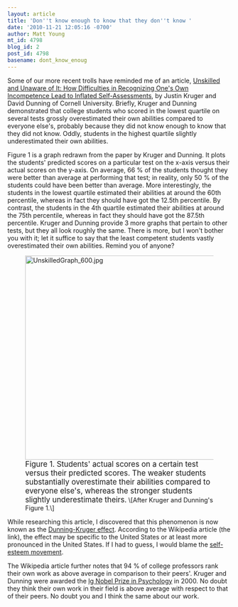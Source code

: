 ```yaml
---
layout: article
title: 'Don''t know enough to know that they don''t know '
date: '2010-11-21 12:05:16 -0700'
author: Matt Young
mt_id: 4798
blog_id: 2
post_id: 4798
basename: dont_know_enoug
---
```

Some of our more recent trolls have reminded me of an article, [Unskilled and Unaware of It: How Difficulties in Recognizing One's Own Incompetence Lead to Inflated Self-Assessments](http://people.psych.cornell.edu/~dunning/publications/pdf/unskilledandunaware.pdf), by Justin Kruger and David Dunning of Cornell University. Briefly, Kruger and Dunning demonstrated that college students who scored in the lowest quartile on several tests grossly overestimated their own abilities compared to everyone else's, probably because they did not know enough to know that they did not know. Oddly, students in the highest quartile slightly underestimated their own abilities.

Figure 1 is a graph redrawn from the paper by Kruger and Dunning. It plots the students' predicted scores on a particular test on the x-axis versus their actual scores on the y-axis.  On average, 66 % of the students thought they were better than average at performing that test; in reality, only 50 % of the students could have been better than average. More interestingly, the students in the lowest quartile estimated their abilities at around the 60th percentile, whereas in fact they should have got the 12.5th percentile.  By contrast, the students in the 4th quartile estimated their abilities at around the 75th percentile, whereas in fact they should have got the 87.5th percentile.  Kruger and Dunning provide 3 more graphs that pertain to other tests, but they all look roughly the same. There is more, but I won't bother you with it; let it suffice to say that the least competent students vastly overestimated their own abilities. Remind you of anyone?

<figure>
<img src="http://pandasthumb.org/archives/2010/11/21/UnskilledGraph_600.jpg" alt="UnskilledGraph_600.jpg" width="600" height="459" />
<figcaption markdown="span">
<big>Figure 1. Students' actual scores on a certain test versus their predicted scores. The weaker students substantially overestimate their abilities compared to everyone else's, whereas the stronger students slightly underestimate theirs.</big> \[After Kruger and Dunning's Figure 1.\]

</figcaption>
</figure>

While researching this article, I discovered that this phenomenon is now known as the [Dunning-Kruger effect](http://en.wikipedia.org/wiki/Dunning%E2%80%93Kruger_effect). According to the Wikipedia article (the link), the effect may be specific to the United States or at least more pronounced in the United States.  If I had to guess, I would blame the [self-esteem movement](http://en.wikipedia.org/wiki/Self-esteem#Self-esteem.2C_grades_and_relationships).

The Wikipedia article further notes that 94 % of college professors rank their own work as above average in comparison to their peers'.  Kruger and Dunning were awarded the [Ig Nobel Prize in Psychology](http://en.wikipedia.org/wiki/Ig_Nobel) in 2000. No doubt they think their own work in their field is above average with respect to that of their peers. No doubt you and I think the same about our work.
